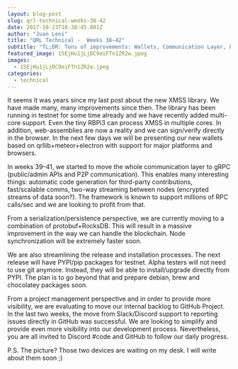 ```yaml
---
layout: blog-post
slug: qrl-technical-weeks-38-42
date: 2017-10-23T18:38:45.801Z
author: "Juan Leni"
title: "QRL Technical -  Weeks 38–42"
subtitle: "TL;DR: Tons of improvements: Wallets, Communication Layer, Persistence Layer, Installers. Many more to come."
featured_image: 15EjHu1jLjDC9eiFTn1ZR2w.jpeg
images:
  - 15EjHu1jLjDC9eiFTn1ZR2w.jpeg
categories:
  - technical
---
```


It seems it was years since my last post about the new XMSS library. We have made many, many improvements since then. The library has been running in testnet for some time already and we have recently added multi-core support. Even the tiny RBPi3 can process XMSS in multiple cores. In addition, web-assemblies are now a reality and we can sign/verify directly in the browser. In the next few days we will be presenting our new wallets based on qrllib+meteor+electron with support for major platforms and browsers.

In weeks 39–41, we started to move the whole communication layer to gRPC (public/admin APIs and P2P communication). This enables many interesting things: automatic code generation for third-party contributions, fast/scalable comms, two-way streaming between nodes (encrypted streams of data soon?). The framework is known to support millions of RPC calls/sec and we are looking to profit from that.

From a serialization/persistence perspective, we are currently moving to a combination of protobuf+RocksDB. This will result in a massive improvement in the way we can handle the blockchain. Node synchronization will be extremely faster soon.

We are also streamlining the release and installation processes. The next release will have PYPI/pip packages for testnet. Alpha testers will not need to use git anymore. Instead, they will be able to install/upgrade directly from PYPI. The plan is to go beyond that and prepare debian, brew and chocolatey packages soon.

From a project management perspective and in order to provide more visibility, we are evaluating to move our internal backlog to GitHub Project. In the last two weeks, the move from Slack/Discord support to reporting issues directly in GitHub was successful. We are looking to simplify and provide even more visibility into our development process. Nevertheless, you are all invited to Discord #code and GitHub to follow our daily progress.

P.S. The picture? Those two devices are waiting on my desk. I will write about them soon ;)